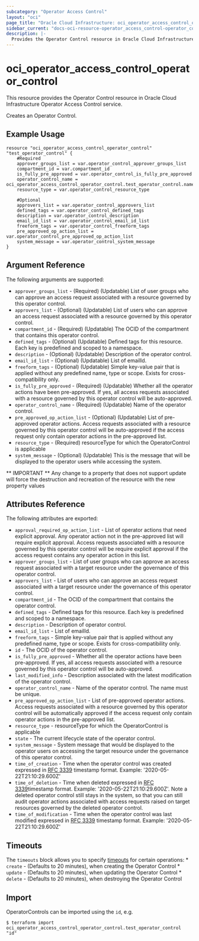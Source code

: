 ```yaml
---
subcategory: "Operator Access Control"
layout: "oci"
page_title: "Oracle Cloud Infrastructure: oci_operator_access_control_operator_control"
sidebar_current: "docs-oci-resource-operator_access_control-operator_control"
description: |-
  Provides the Operator Control resource in Oracle Cloud Infrastructure Operator Access Control service
---
```


# oci_operator_access_control_operator_control
This resource provides the Operator Control resource in Oracle Cloud Infrastructure Operator Access Control service.

Creates an Operator Control.


## Example Usage

```hcl
resource "oci_operator_access_control_operator_control" "test_operator_control" {
	#Required
	approver_groups_list = var.operator_control_approver_groups_list
	compartment_id = var.compartment_id
	is_fully_pre_approved = var.operator_control_is_fully_pre_approved
	operator_control_name = oci_operator_access_control_operator_control.test_operator_control.name
	resource_type = var.operator_control_resource_type

	#Optional
	approvers_list = var.operator_control_approvers_list
	defined_tags = var.operator_control_defined_tags
	description = var.operator_control_description
	email_id_list = var.operator_control_email_id_list
	freeform_tags = var.operator_control_freeform_tags
	pre_approved_op_action_list = var.operator_control_pre_approved_op_action_list
	system_message = var.operator_control_system_message
}
```

## Argument Reference

The following arguments are supported:

* `approver_groups_list` - (Required) (Updatable) List of user groups who can approve an access request associated with a resource governed by this operator control.
* `approvers_list` - (Optional) (Updatable) List of users who can approve an access request associated with a resource governed by this operator control.
* `compartment_id` - (Required) (Updatable) The OCID of the compartment that contains this operator control.
* `defined_tags` - (Optional) (Updatable) Defined tags for this resource. Each key is predefined and scoped to a namespace. 
* `description` - (Optional) (Updatable) Description of the operator control.
* `email_id_list` - (Optional) (Updatable) List of emailId. 
* `freeform_tags` - (Optional) (Updatable) Simple key-value pair that is applied without any predefined name, type or scope. Exists for cross-compatibility only. 
* `is_fully_pre_approved` - (Required) (Updatable) Whether all the operator actions have been pre-approved. If yes, all access requests associated with a resource governed by this operator control  will be auto-approved.         
* `operator_control_name` - (Required) (Updatable) Name of the operator control.
* `pre_approved_op_action_list` - (Optional) (Updatable) List of pre-approved operator actions. Access requests associated with a resource governed by this operator control will be auto-approved if the access request only contain operator actions in the pre-approved list. 
* `resource_type` - (Required) resourceType for which the OperatorControl is applicable
* `system_message` - (Optional) (Updatable) This is the message that will be displayed to the operator users while accessing the system.


** IMPORTANT **
Any change to a property that does not support update will force the destruction and recreation of the resource with the new property values

## Attributes Reference

The following attributes are exported:

* `approval_required_op_action_list` - List of operator actions that need explicit approval. Any operator action not in the pre-approved list will require explicit approval. Access requests associated with a resource governed by this operator control will be require explicit approval if the access request contains any operator action in this list.  
* `approver_groups_list` - List of user groups who can approve an access request associated with a target resource under the governance of this operator control.
* `approvers_list` - List of users who can approve an access request associated with a target resource under the governance of this operator control.
* `compartment_id` - The OCID of the compartment that contains the operator control.
* `defined_tags` - Defined tags for this resource. Each key is predefined and scoped to a namespace. 
* `description` - Description of operator control.
* `email_id_list` - List of emailId. 
* `freeform_tags` - Simple key-value pair that is applied without any predefined name, type or scope. Exists for cross-compatibility only. 
* `id` - The OCID of the operator control.
* `is_fully_pre_approved` - Whether all the operator actions have been pre-approved. If yes, all access requests associated with a resource governed by this operator control  will be auto-approved. 
* `last_modified_info` - Description associated with the latest modification of the operator control.
* `operator_control_name` - Name of the operator control. The name must be unique.
* `pre_approved_op_action_list` - List of pre-approved operator actions. Access requests associated with a resource governed by this operator control will be automatically approved if the access request only contain operator actions in the pre-approved list.        
* `resource_type` - resourceType for which the OperatorControl is applicable
* `state` - The current lifecycle state of the operator control.
* `system_message` - System message that would be displayed to the operator users on accessing the target resource under the governance of this operator control.
* `time_of_creation` - Time when the operator control was created expressed in [RFC 3339](https://tools.ietf.org/html/rfc3339) timestamp format. Example: '2020-05-22T21:10:29.600Z' 
* `time_of_deletion` - Time when deleted expressed in [RFC 3339](https://tools.ietf.org/html/rfc3339)timestamp format. Example: '2020-05-22T21:10:29.600Z'. Note a deleted operator control still stays in the system, so that you can still audit operator actions associated with access requests raised on target resources governed by the deleted operator control. 
* `time_of_modification` - Time when the operator control was last modified expressed in [RFC 3339](https://tools.ietf.org/html/rfc3339) timestamp format. Example: '2020-05-22T21:10:29.600Z' 

## Timeouts

The `timeouts` block allows you to specify [timeouts](https://registry.terraform.io/providers/oracle/oci/latest/docs/guides/changing_timeouts) for certain operations:
	* `create` - (Defaults to 20 minutes), when creating the Operator Control
	* `update` - (Defaults to 20 minutes), when updating the Operator Control
	* `delete` - (Defaults to 20 minutes), when destroying the Operator Control


## Import

OperatorControls can be imported using the `id`, e.g.

```
$ terraform import oci_operator_access_control_operator_control.test_operator_control "id"
```

